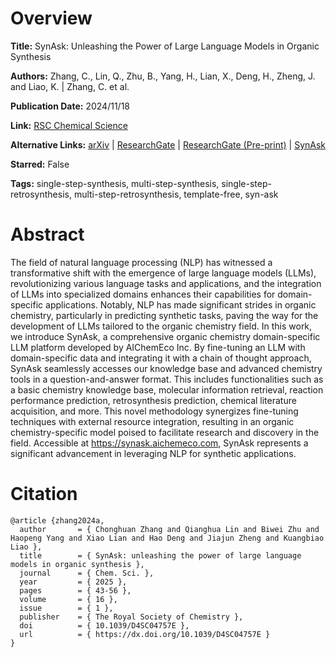 # Overview
**Title:**
SynAsk: Unleashing the Power of Large Language Models in Organic Synthesis

**Authors:**
Zhang, C., Lin, Q., Zhu, B., Yang, H., Lian, X., Deng, H., Zheng, J. and Liao, K. |
Zhang, C. et al.

**Publication Date:**
2024/11/18

**Link:**
[RSC Chemical Science](https://pubs.rsc.org/en/content/articlelanding/2025/sc/d4sc04757e)

**Alternative Links:**
[arXiv](https://arxiv.org/abs/2406.04593) |
[ResearchGate](https://www.researchgate.net/publication/385932865_SynAsk_unleashing_the_power_of_large_language_models_in_organic_synthesis) |
[ResearchGate (Pre-print)](https://www.researchgate.net/publication/381294388_SynAsk_Unleashing_the_Power_of_Large_Language_Models_in_Organic_Synthesis) |
[SynAsk](https://synask.aichemeco.com)

**Starred:**
False

**Tags:**
single-step-synthesis, multi-step-synthesis, single-step-retrosynthesis, multi-step-retrosynthesis, template-free, syn-ask


# Abstract
The field of natural language processing (NLP) has witnessed a transformative shift with the emergence of large language models (LLMs), revolutionizing various language tasks and applications, and the integration of LLMs into specialized domains enhances their capabilities for domain-specific applications.
Notably, NLP has made significant strides in organic chemistry, particularly in predicting synthetic tasks, paving the way for the development of LLMs tailored to the organic chemistry field.
In this work, we introduce SynAsk, a comprehensive organic chemistry domain-specific LLM platform developed by AIChemEco Inc.
By fine-tuning an LLM with domain-specific data and integrating it with a chain of thought approach, SynAsk seamlessly accesses our knowledge base and advanced chemistry tools in a question-and-answer format.
This includes functionalities such as a basic chemistry knowledge base, molecular information retrieval, reaction performance prediction, retrosynthesis prediction, chemical literature acquisition, and more.
This novel methodology synergizes fine-tuning techniques with external resource integration, resulting in an organic chemistry-specific model poised to facilitate research and discovery in the field.
Accessible at https://synask.aichemeco.com, SynAsk represents a significant advancement in leveraging NLP for synthetic applications.


# Citation
```
@article {zhang2024a,
  author       = { Chonghuan Zhang and Qianghua Lin and Biwei Zhu and Haopeng Yang and Xiao Lian and Hao Deng and Jiajun Zheng and Kuangbiao Liao },
  title        = { SynAsk: unleashing the power of large language models in organic synthesis },
  journal      = { Chem. Sci. },
  year         = { 2025 },
  pages        = { 43-56 },
  volume       = { 16 },
  issue        = { 1 },
  publisher    = { The Royal Society of Chemistry },
  doi          = { 10.1039/D4SC04757E },
  url          = { https://dx.doi.org/10.1039/D4SC04757E }
}
```
